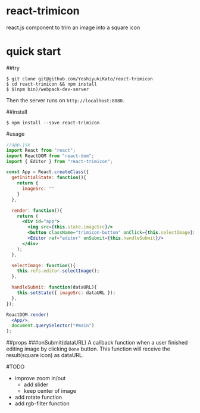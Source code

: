 # react-trimicon
react.js component to trim an image into a square icon

# quick start
##try
```shell
$ git clone git@github.com/YoshiyukiKato/react-trimicon
$ cd react-trimicon && npm install
$ $(npm bin)/webpack-dev-server 
```
Then the server runs on `http://localhost:8080`.

##install
```shell
$ npm install --save react-trimicon
```

#usage
```jsx
//app.jsx
import React from "react";
import ReactDOM from "react-dom";
import { Editor } from "react-trimicon";

const App = React.createClass({
  getInitialState: function(){
    return {
      imageSrc: ""
    }
  },

  render: function(){
    return (
      <div id="app">
        <img src={this.state.imageSrc}/>
        <button className="trimicon-button" onClick={this.selectImage}>Select Image</button>
        <Editor ref="editor" onSubmit={this.handleSubmit}/>
      </div>
    );
  },

  selectImage: function(){
    this.refs.editor.selectImage();
  },

  handleSubmit: function(dataURL){
    this.setState({ imageSrc: dataURL });
  },
});

ReactDOM.render(
  <App/>,
  document.querySelector("#main")
);
```

##props
###onSubmit(dataURL)
A callback function when a user finished editing image by clicking `Done` button. This function will receive the result(square icon) as dataURL.

#TODO
* improve zoom in/out
  * add slider
  * keep center of image
* add rotate function
* add rgb-filter function
